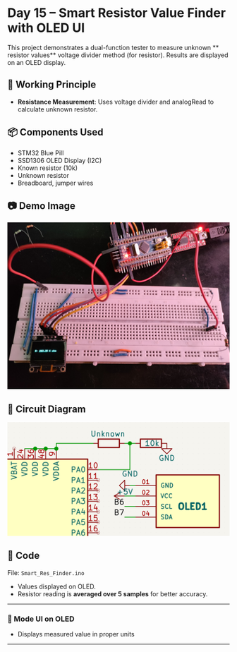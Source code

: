 # Day 15 – Smart Resistor Value Finder with OLED UI

This project demonstrates a dual-function tester to measure unknown ** resistor values**  voltage divider method (for resistor). Results are displayed on an OLED display.

## 🧠 Working Principle

- **Resistance Measurement**: Uses voltage divider and analogRead to calculate unknown resistor.

## 📦 Components Used

- STM32 Blue Pill
- SSD1306 OLED Display (I2C)
- Known resistor (10k)
- Unknown resistor
- Breadboard, jumper wires

## 📷 Demo Image

![Demo](./Demo_Image.jpg)

## 🔌 Circuit Diagram

![Circuit Diagram](./Circuit_Diagram.png)

## 📁 Code

File: `Smart_Res_Finder.ino`

- Values displayed on OLED.
- Resistor reading is **averaged over 5 samples** for better accuracy.

---

### 🔗 Mode UI on OLED

- Displays measured value in proper units

---
